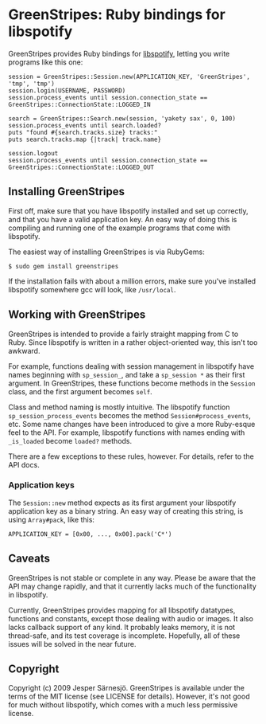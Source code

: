 # GreenStripes: Ruby bindings for libspotify

GreenStripes provides Ruby bindings for [libspotify][1], letting you write
programs like this one:

[1]: http://developer.spotify.com/libspotify/

    session = GreenStripes::Session.new(APPLICATION_KEY, 'GreenStripes', 'tmp', 'tmp')
    session.login(USERNAME, PASSWORD)
    session.process_events until session.connection_state == GreenStripes::ConnectionState::LOGGED_IN

    search = GreenStripes::Search.new(session, 'yakety sax', 0, 100)
    session.process_events until search.loaded?
    puts "found #{search.tracks.size} tracks:"
    puts search.tracks.map {|track| track.name}

    session.logout
    session.process_events until session.connection_state == GreenStripes::ConnectionState::LOGGED_OUT

## Installing GreenStripes

First off, make sure that you have libspotify installed and set up correctly,
and that you have a valid application key. An easy way of doing this is
compiling and running one of the example programs that come with libspotify.

The easiest way of installing GreenStripes is via RubyGems:

    $ sudo gem install greenstripes

If the installation fails with about a million errors, make sure you've
installed libspotify somewhere gcc will look, like `/usr/local`.

## Working with GreenStripes

GreenStripes is intended to provide a fairly straight mapping from C to Ruby.
Since libspotify is written in a rather object-oriented way, this isn't too
awkward.

For example, functions dealing with session management in libspotify have names
beginning with `sp_session_`, and take a `sp_session *` as their first argument.
In GreenStripes, these functions become methods in the `Session` class, and the
first argument becomes `self`.

Class and method naming is mostly intuitive. The libspotify function
`sp_session_process_events` becomes the method `Session#process_events`, etc.
Some name changes have been introduced to give a more Ruby-esque feel to the
API. For example, libspotify functions with names ending with `_is_loaded`
become `loaded?` methods.

There are a few exceptions to these rules, however. For details, refer to the
API docs.

### Application keys

The `Session::new` method expects as its first argument your libspotify
application key as a binary string. An easy way of creating this string, is
using `Array#pack`, like this:

    APPLICATION_KEY = [0x00, ..., 0x00].pack('C*')

## Caveats

GreenStripes is not stable or complete in any way. Please be aware that the API
may change rapidly, and that it currently lacks much of the functionality in
libspotify.

Currently, GreenStripes provides mapping for all libspotify datatypes, functions
and constants, except those dealing with audio or images. It also lacks callback
support of any kind. It probably leaks memory, it is not thread-safe, and its
test coverage is incomplete. Hopefully, all of these issues will be solved in
the near future.

## Copyright

Copyright (c) 2009 Jesper Särnesjö. GreenStripes is available under the terms of
the MIT license (see LICENSE for details). However, it's not good for much
without libspotify, which comes with a much less permissive license.

